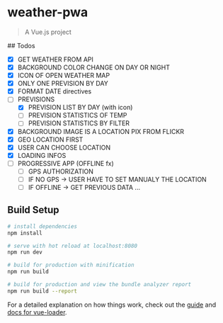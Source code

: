 # weather-pwa

> A Vue.js project

## Todos
- [x] GET WEATHER FROM API
- [x] BACKGROUND COLOR CHANGE ON DAY OR NIGHT
- [x] ICON OF OPEN WEATHER MAP
- [x] ONLY ONE PREVISION BY DAY
- [x] FORMAT DATE directives
- [ ] PREVISIONS
  - [x] PREVISION LIST BY DAY (with icon)
  - [ ] PREVISION STATISTICS OF TEMP
  - [ ] PREVISION STATISTICS BY FILTER
- [x] BACKGROUND IMAGE IS A LOCATION PIX FROM FLICKR
- [x] GEO LOCATION FIRST
- [x] USER CAN CHOOSE LOCATION
- [X] LOADING INFOS
- [ ] PROGRESSIVE APP (OFFLINE fx)
    - [ ] GPS AUTHORIZATION
    - [ ] IF NO GPS -> USER HAVE TO SET MANUALY THE LOCATION
    - [ ] IF OFFLINE -> GET PREVIOUS DATA
...

## Build Setup

``` bash
# install dependencies
npm install

# serve with hot reload at localhost:8080
npm run dev

# build for production with minification
npm run build

# build for production and view the bundle analyzer report
npm run build --report
```

For a detailed explanation on how things work, check out the [guide](http://vuejs-templates.github.io/webpack/) and [docs for vue-loader](http://vuejs.github.io/vue-loader).
